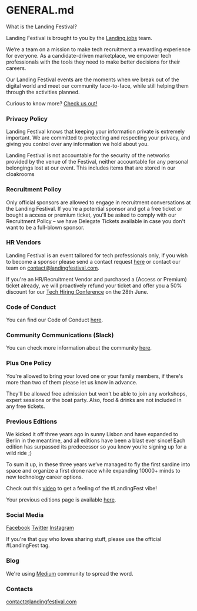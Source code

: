# GENERAL.md

What is the Landing Festival?

Landing Festival is brought to you by the [Landing.jobs](https://landing.jobs?utm_source=github&utm_medium=referral&utm_content=ticket&utm_campaign=festival) team.

We’re a team on a mission to make tech recruitment a rewarding experience for everyone. As a candidate-driven marketplace, we empower tech professionals with the tools they need to make better decisions for their careers.

Our Landing Festival events are the moments when we break out of the digital world and meet our community face-to-face, while still helping them through the activities planned.

Curious to know more? [Check us out!](https://landing.jobs?utm_source=github&utm_medium=referral&utm_content=ticket&utm_campaign=festival)

### Privacy Policy

Landing Festival knows that keeping your information private is extremely important. We are committed to protecting and respecting your privacy, and giving you control over any information we hold about you.

Landing Festival is not accountable for the security of the networks provided by the venue of the Festival, neither accountable for any personal belongings lost at our event. This includes items that are stored in our cloakrooms 

### Recruitment Policy

Only official sponsors are allowed to engage in recruitment conversations at the Landing Festival. If you're a potential sponsor and got a free ticket or bought a access or premium ticket, you'll be asked to comply with our Recruitment Policy – we have Delegate Tickets available in case you don't want to be a full-blown sponsor.

### HR Vendors

Landing Festival is an event tailored for tech professionals only, if you wish to become a sponsor please send a contact request [here](https://landingjobs.typeform.com/to/dOAVIS) or contact our team on contact@landingfestival.com.

If you're an HR/Recruitment Vendor and purchased a (Access or Premium) ticket already, we will proactively refund your ticket and offer you a 50% discount for our [Tech Hiring Conference](https://www.eventbrite.co.uk/e/tech-hiring-conference-tickets-45582114331) on the 28th June.

### Code of Conduct

You can find our Code of Conduct [here](https://landingfestival.com/lisbon/code-of-conduct).

### Community Communications (Slack)

You can check more information about the community [here](https://github.com/LandingFestival/FAQ.md/blob/master/6.%20Slack%20Community.md).

### Plus One Policy

You're allowed to bring your loved one or your family members, if there's more than two of them please let us know in advance.

They'll be allowed free admission but won't be able to join any workshops, expert sessions or the boat party. Also, food & drinks are not included in any free tickets.

### Previous Editions

We kicked it off three years ago in sunny Lisbon and have expanded to Berlin in the meantime, and all editions have been a blast ever since! Each edition has surpassed its predecessor so you know you’re signing up for a wild ride ;)

To sum it up, in these three years we’ve managed to fly the first sardine into space and organize a first drone race while expanding 10000+ minds to new technology career options.

Check out this [video](https://www.youtube.com/watch?v=PD7ZFINKfUk&t=40s) to get a feeling of the #LandingFest vibe!

Your previous editions page is available [here](https://landingfestival.com/lisbon/previous-editions).

### Social Media

[Facebook](https://www.facebook.com/LandingFestivalPage) 
[Twitter](https://twitter.com/LandingFest)
[Instagram](https://www.instagram.com/landingfestival)

If you're that guy who loves sharing stuff, please use the official #LandingFest tag.

### Blog

We're using [Medium](https://medium.com/landingfestival) community to spread the word.

### Contacts

contact@landingfestival.com

